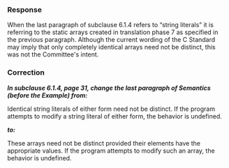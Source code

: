 ### Response

When the last paragraph of subclause 6.1.4 refers to “string literals” it is
referring to the static arrays created in translation phase 7 as specified in
the previous paragraph. Although the current wording of the C Standard may imply
that only completely identical arrays need not be distinct, this was not the
Committee's intent.

### Correction

***In subclause 6.1.4, page 31, change the last paragraph of Semantics (before
the Example) from:***

Identical string literals of either form need not be distinct. If the program
attempts to modify a string literal of either form, the behavior is undefined.

***to:***

These arrays need not be distinct provided their elements have the appropriate
values. If the program attempts to modify such an array, the behavior is
undefined.
